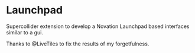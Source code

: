 # Launchpad
Supercollider extension to develop a Novation Launchpad based interfaces similar to a gui.

Thanks to @LiveTiles to fix the results of my forgetfulness.
